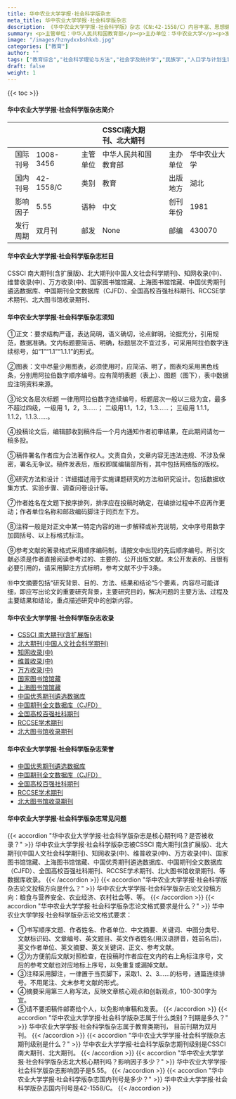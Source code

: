 ```yaml
---
title: 华中农业大学学报·社会科学版杂志
meta_title: 华中农业大学学报·社会科学版杂志
description: 《华中农业大学学报·社会科学版》杂志（CN:42-1558/C）内容丰富、思想健康，1981年创刊，目前以双月刊形式发行，刊物对外积极扩大宣传，致力于提高杂志质量与影响。是一本专注于社会科学研究的学术期刊，该杂志立足于华中农业大学的学科优势，旨在推动社会科学的研究和发展。 社会科学是一个涵盖广泛的学科领域，包括经济学、法学、教育学、管理学、文化学等。《华中农业大学学报·社会科学版》的内容涵盖了这些领域的最新研究成果和学术动态。该杂志不仅发表原创的研究论文，还定期组织专题讨论，邀请领域内的专家学者就热点问题进行深入探讨。这些活动为研究者提供了一个交流的平台，也为社会科学的研究注入了新的活力。 此外，为了提高杂志的学术质量和影响力，该杂志还与多个国际学术机构和出版社建立了合作关系，定期翻译和介绍国际上的重要研究成果。总的来说，《华中农业大学学报·社会科学版》是一本权威的社会科学学术期刊，适合所有对社会科学感兴趣的学者和学生阅读。
summary: <p>主管单位：中华人民共和国教育部</p><p>主办单位：华中农业大学</p><p>发行级别：CSSCI南大期刊、北大期刊</p><p>发行周期：双月刊</p>
image: "/images/hznydxxbshkxb.jpg"
categories: ["教育"]
author: ""
tags: ["教育综合","社会科学理论与方法","社会学及统计学","民族学","人口学与计划生育","人才学与劳动科学","教育理论与教育管理","学前教育","初等教育","中等教育","高等教育","职业教育","成人教育与特殊教育","体育",]
draft: false
weight: 1
---
```


{{< toc >}}

#### 华中农业大学学报·社会科学版杂志简介
|               |                               |               | CSSCI南大期刊、北大期刊        |               |                           |
| ------------: | :---------------------------- | ------------: | :---------------------------- | ------------: | :------------------------ |
| 国际刊号      | 1008-3456   | 主管单位      | 中华人民共和国教育部     | 主办单位      | 华中农业大学     |
| 国内刊号      | 42-1558/C        | 类别          | 教育       | 出版地方      | 湖北           |
| 影响因子      | 5.55        | 语种          | 中文             | 创刊年份      | 1981    |
| 发行周期      | 双月刊    | 邮发          | None              | 邮编          | 430070      |

#### 华中农业大学学报·社会科学版杂志栏目
<span>CSSCI 南大期刊(含扩展版)</span>、<span>北大期刊(中国人文社会科学期刊)</span>、<span>知网收录(中)</span>、<span>维普收录(中)</span>、<span>万方收录(中)</span>、<span>国家图书馆馆藏</span>、<span>上海图书馆馆藏</span>、<span>中国优秀期刊遴选数据库</span>、<span>中国期刊全文数据库（CJFD）</span>、<span>全国高校百强社科期刊</span>、<span>RCCSE学术期刊</span>、<span>北大图书馆收录期刊</span>、

#### 华中农业大学学报·社会科学版杂志须知
<p><p>
	①正文：要求结构严谨，表达简明，语义确切，论点鲜明，论据充分，引用规范，数据准确。文内标题要简洁、明确，标题层次不宜过多，可采用阿拉伯数字连续标号，如“1”“1.1”“1.1.1”的形式。
</p><p>
	②图表：文中尽量少用图表，必须使用时，应简洁、明了，图表均采用黑色线条，分别用阿拉伯数字顺序编号。应有简明表题（表上）、图题（图下），表中数据应注明资料来源。
</p><p>
	③论文各层次标题 一律用阿拉伯数字连续编号，标题层次一般以三级为宜，最多不超过四级，一级用 1，2，3……； 二级用1.1，1.2，1.3……； 三级用 1.1.1，1.1.2，1.1.3……。
</p><p>
	④投稿论文后，编辑部收到稿件后一个月内通知作者初审结果，在此期间请勿一稿多投。
</p><p>
	⑤稿件署名作者应为合法著作权人。文责自负，文章内容无违法违规、不涉及保密，署名无争议。稿件发表后，版权即属编辑部所有，其中包括网络版的版权。
</p><p>
	⑥研究方法和设计：详细描述用于实施课题研究的方法和研究设计。包括数据收集方式、实验步骤、调查问卷设计等。
</p><p>
	⑦作者姓名在文题下按序排列，排序应在投稿时确定，在编排过程中不应再作更动；作者单位名称和邮政编码脚注于同页左下方。
</p><p>
	⑧注释一般是对正文中某一特定内容的进一步解释或补充说明，文中序号用数字加圆括号、以上标格式标注。
</p><p>
	⑨参考文献的著录格式采用顺序编码制，请按文中出现的先后顺序编号。所引文献必须是作者直接阅读参考过的、主要的、公开出版文献。未公开发表的、且很有必要引用的，请采用脚注方式标明，参考文献不少于3条。
</p><p>
	⑩中文摘要包括“研究背景、目的、方法、结果和结论”5个要素，内容尽可能详细，即应写出论文的重要研究背景，主要研究目的，解决问题的主要方法、过程及主要结果和结论，重点描述研究中的创新内容。
</p></p>


#### 华中农业大学学报·社会科学版杂志收录
<ul>
    <li class="inline-block">
        <a class="bg-theme-light hover:bg-primary dark:bg-darkmode-theme-light dark:hover:bg-darkmode-primary dark:hover:text-dark m-1 block rounded px-3 py-1 hover:text-white" href="#华中农业大学学报·社会科学版杂志收录">
        CSSCI 南大期刊(含扩展版)
        </a>
    </li>
    <li class="inline-block">
        <a class="bg-theme-light hover:bg-primary dark:bg-darkmode-theme-light dark:hover:bg-darkmode-primary dark:hover:text-dark m-1 block rounded px-3 py-1 hover:text-white" href="#华中农业大学学报·社会科学版杂志收录">
        北大期刊(中国人文社会科学期刊)
        </a>
    </li>
    <li class="inline-block">
        <a class="bg-theme-light hover:bg-primary dark:bg-darkmode-theme-light dark:hover:bg-darkmode-primary dark:hover:text-dark m-1 block rounded px-3 py-1 hover:text-white" href="#华中农业大学学报·社会科学版杂志收录">
        知网收录(中)
        </a>
    </li>
    <li class="inline-block">
        <a class="bg-theme-light hover:bg-primary dark:bg-darkmode-theme-light dark:hover:bg-darkmode-primary dark:hover:text-dark m-1 block rounded px-3 py-1 hover:text-white" href="#华中农业大学学报·社会科学版杂志收录">
        维普收录(中)
        </a>
    </li>
    <li class="inline-block">
        <a class="bg-theme-light hover:bg-primary dark:bg-darkmode-theme-light dark:hover:bg-darkmode-primary dark:hover:text-dark m-1 block rounded px-3 py-1 hover:text-white" href="#华中农业大学学报·社会科学版杂志收录">
        万方收录(中)
        </a>
    </li>
    <li class="inline-block">
        <a class="bg-theme-light hover:bg-primary dark:bg-darkmode-theme-light dark:hover:bg-darkmode-primary dark:hover:text-dark m-1 block rounded px-3 py-1 hover:text-white" href="#华中农业大学学报·社会科学版杂志收录">
        国家图书馆馆藏
        </a>
    </li>
    <li class="inline-block">
        <a class="bg-theme-light hover:bg-primary dark:bg-darkmode-theme-light dark:hover:bg-darkmode-primary dark:hover:text-dark m-1 block rounded px-3 py-1 hover:text-white" href="#华中农业大学学报·社会科学版杂志收录">
        上海图书馆馆藏
        </a>
    </li>
    <li class="inline-block">
        <a class="bg-theme-light hover:bg-primary dark:bg-darkmode-theme-light dark:hover:bg-darkmode-primary dark:hover:text-dark m-1 block rounded px-3 py-1 hover:text-white" href="#华中农业大学学报·社会科学版杂志收录">
        中国优秀期刊遴选数据库
        </a>
    </li>
    <li class="inline-block">
        <a class="bg-theme-light hover:bg-primary dark:bg-darkmode-theme-light dark:hover:bg-darkmode-primary dark:hover:text-dark m-1 block rounded px-3 py-1 hover:text-white" href="#华中农业大学学报·社会科学版杂志收录">
        中国期刊全文数据库（CJFD）
        </a>
    </li>
    <li class="inline-block">
        <a class="bg-theme-light hover:bg-primary dark:bg-darkmode-theme-light dark:hover:bg-darkmode-primary dark:hover:text-dark m-1 block rounded px-3 py-1 hover:text-white" href="#华中农业大学学报·社会科学版杂志收录">
        全国高校百强社科期刊
        </a>
    </li>
    <li class="inline-block">
        <a class="bg-theme-light hover:bg-primary dark:bg-darkmode-theme-light dark:hover:bg-darkmode-primary dark:hover:text-dark m-1 block rounded px-3 py-1 hover:text-white" href="#华中农业大学学报·社会科学版杂志收录">
        RCCSE学术期刊
        </a>
    </li>
    <li class="inline-block">
        <a class="bg-theme-light hover:bg-primary dark:bg-darkmode-theme-light dark:hover:bg-darkmode-primary dark:hover:text-dark m-1 block rounded px-3 py-1 hover:text-white" href="#华中农业大学学报·社会科学版杂志收录">
        北大图书馆收录期刊
        </a>
    </li>
</ul>



#### 华中农业大学学报·社会科学版杂志荣誉
<ul>
    <li class="inline-block">
        <a class="bg-theme-light hover:bg-primary dark:bg-darkmode-theme-light dark:hover:bg-darkmode-primary dark:hover:text-dark m-1 block rounded px-3 py-1 hover:text-white" href="#华中农业大学学报·社会科学版杂志荣誉">
        中国优秀期刊遴选数据库
        </a>
    </li>
    <li class="inline-block">
        <a class="bg-theme-light hover:bg-primary dark:bg-darkmode-theme-light dark:hover:bg-darkmode-primary dark:hover:text-dark m-1 block rounded px-3 py-1 hover:text-white" href="#华中农业大学学报·社会科学版杂志荣誉">
        中国期刊全文数据库（CJFD）
        </a>
    </li>
    <li class="inline-block">
        <a class="bg-theme-light hover:bg-primary dark:bg-darkmode-theme-light dark:hover:bg-darkmode-primary dark:hover:text-dark m-1 block rounded px-3 py-1 hover:text-white" href="#华中农业大学学报·社会科学版杂志荣誉">
        全国高校百强社科期刊
        </a>
    </li>
    <li class="inline-block">
        <a class="bg-theme-light hover:bg-primary dark:bg-darkmode-theme-light dark:hover:bg-darkmode-primary dark:hover:text-dark m-1 block rounded px-3 py-1 hover:text-white" href="#华中农业大学学报·社会科学版杂志荣誉">
        RCCSE学术期刊
        </a>
    </li>
    <li class="inline-block">
        <a class="bg-theme-light hover:bg-primary dark:bg-darkmode-theme-light dark:hover:bg-darkmode-primary dark:hover:text-dark m-1 block rounded px-3 py-1 hover:text-white" href="#华中农业大学学报·社会科学版杂志荣誉">
        北大图书馆收录期刊
        </a>
    </li>
</ul>












#### 华中农业大学学报·社会科学版杂志常见问题
{{< accordion "华中农业大学学报·社会科学版杂志是核心期刊吗？是否被收录？" >}}
华中农业大学学报·社会科学版杂志被CSSCI 南大期刊(含扩展版)、北大期刊(中国人文社会科学期刊)、知网收录(中)、维普收录(中)、万方收录(中)、国家图书馆馆藏、上海图书馆馆藏、中国优秀期刊遴选数据库、中国期刊全文数据库（CJFD）、全国高校百强社科期刊、RCCSE学术期刊、北大图书馆收录期刊、等数据库收录。
{{< /accordion >}}
{{< accordion "华中农业大学学报·社会科学版杂志论文投稿方向是什么？" >}}
华中农业大学学报·社会科学版杂志论文投稿方向：粮食与营养安全、农业经济、农村社会等、等。
{{< /accordion >}}
{{< accordion "华中农业大学学报·社会科学版杂志论文格式要求是什么？" >}}
华中农业大学学报·社会科学版杂志论文格式要求：
- ①书写顺序文题、作者姓名、作者单位、中文摘要、关键词、中图分类号、文献标识码、文章编号、英文题目、英文作者姓名(用汉语拼音，姓前名后)，英文作者单位、英文摘要、英文关键词、正文、参考文献。
- ②为方便前后文献对照检查，在投稿时作者应在文内的右上角标注序号，文后的参考文献也对应地标上序号，以免重复或漏掉文献。
- ③注释采用脚注，一律置于当页脚下，采取1、2、3……的标号，通篇连续排号。不用尾注、文末参考文献的形式。
- ④摘要采用第三人称写法，反映文章核心观点和创新观点，100-300字为宜。
- ⑤请不要把稿件邮寄给个人，以免影响审稿和发表。
{{< /accordion >}}
{{< accordion "华中农业大学学报·社会科学版杂志属于什么类别？刊期是多久？" >}}
华中农业大学学报·社会科学版杂志属于教育类期刊， 目前刊期为双月刊。
{{< /accordion >}}
{{< accordion "华中农业大学学报·社会科学版杂志期刊级别是什么？" >}}
华中农业大学学报·社会科学版杂志期刊级别是CSSCI南大期刊、北大期刊。
{{< /accordion >}}
{{< accordion "华中农业大学学报·社会科学版杂志北大核心期刊吗？影响因子多少？" >}}
华中农业大学学报·社会科学版杂志影响因子是5.55。
{{< /accordion >}}
{{< accordion "华中农业大学学报·社会科学版杂志国内刊号是多少？" >}}
华中农业大学学报·社会科学版杂志国内刊号是42-1558/C。
{{< /accordion >}}